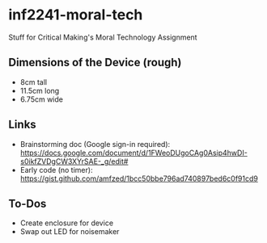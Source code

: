# inf2241-moral-tech
Stuff for Critical Making's Moral Technology Assignment

## Dimensions of the Device (rough)
- 8cm tall
- 11.5cm long
- 6.75cm wide

## Links
* Brainstorming doc (Google sign-in required): https://docs.google.com/document/d/1FWeoDUgoCAg0Asip4hwDI-s0ikfZVDgCW3XYrSAE-_g/edit#
* Early code (no timer): https://gist.github.com/amfzed/1bcc50bbe796ad740897bed6c0f91cd9

## To-Dos
- Create enclosure for device
- Swap out LED for noisemaker
